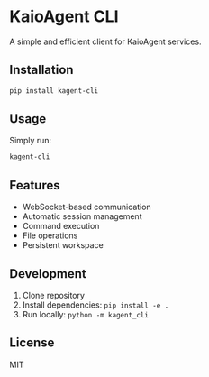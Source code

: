 # KaioAgent CLI

A simple and efficient client for KaioAgent services.

## Installation

```bash
pip install kagent-cli
```

## Usage

Simply run:

```bash
kagent-cli
```

## Features

- WebSocket-based communication
- Automatic session management
- Command execution
- File operations
- Persistent workspace

## Development

1. Clone repository
2. Install dependencies: `pip install -e .`
3. Run locally: `python -m kagent_cli`

## License

MIT